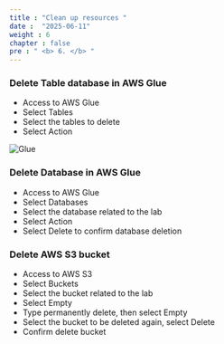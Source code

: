 ```yaml
---
title : "Clean up resources "
date :  "2025-06-11"
weight : 6
chapter : false
pre : " <b> 6. </b> "
---
```


### Delete Table database in AWS Glue
- Access to AWS Glue
- Select Tables
- Select the tables to delete
- Select Action

![Glue](/Data-Lake-Workshop/images/5.glue/0039-glue.png)


### Delete Database in AWS Glue
- Access to AWS Glue
- Select Databases
- Select the database related to the lab
- Select Action
- Select Delete to confirm database deletion

### Delete AWS S3 bucket
- Access to AWS S3
- Select Buckets
- Select the bucket related to the lab
- Select Empty
- Type permanently delete, then select Empty
- Select the bucket to be deleted again, select Delete
- Confirm delete bucket
